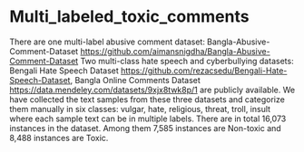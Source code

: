 #  Multi_labeled_toxic_comments

There are one multi-label abusive comment dataset: 
Bangla-Abusive-Comment-Dataset https://github.com/aimansnigdha/Bangla-Abusive-Comment-Dataset
Two multi-class hate speech and cyberbullying datasets: 
Bengali Hate Speech Dataset https://github.com/rezacsedu/Bengali-Hate-Speech-Dataset,
Bangla Online Comments Dataset https://data.mendeley.com/datasets/9xjx8twk8p/1
are publicly available. We have collected the text samples from these three datasets and categorize them manually in six classes: vulgar, hate, religious, threat, troll, insult where each sample text can be in multiple labels. There are in total 16,073 instances in the dataset. Among them 7,585 instances are Non-toxic and 8,488 instances are Toxic.
